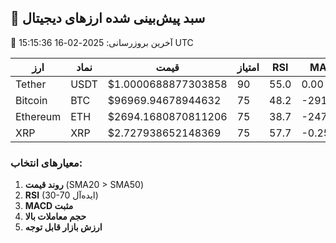 ## 🚀 سبد پیش‌بینی شده ارزهای دیجیتال
📅 آخرین بروزرسانی: 2025-02-16 15:15:36 UTC

| ارز | نماد | قیمت | امتیاز | RSI | MACD |
|-----|------|-------|--------|-----|------|
| Tether | USDT | $1.0000688877303858 | 90 | 55.0 | 0.00 |
| Bitcoin | BTC | $96969.94678944632 | 75 | 48.2 | -2912.16 |
| Ethereum | ETH | $2694.1680870811206 | 75 | 38.7 | -247.47 |
| XRP | XRP | $2.727938652148369 | 75 | 57.7 | -0.25 |

### معیارهای انتخاب:
1. **روند قیمت** (SMA20 > SMA50)
2. **RSI** (30-70 ایده‌آل)
3. **MACD مثبت**
4. **حجم معاملات بالا**
5. **ارزش بازار قابل توجه**